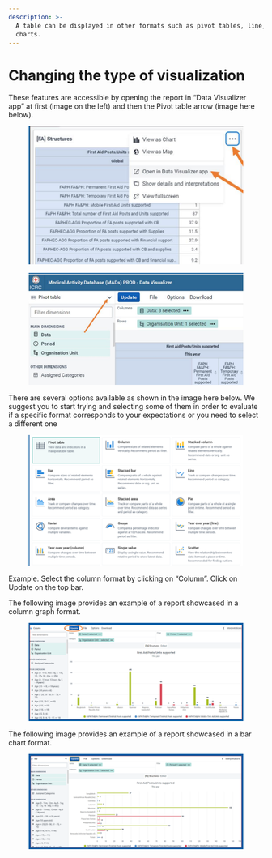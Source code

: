 ```yaml
---
description: >-
  A table can be displayed in other formats such as pivot tables, line, pie bar
  charts.
---
```


# Changing the type of visualization

These features are accessible by opening the report in “Data Visualizer app” at first (image on the left) and then the Pivot table arrow (image here below).

<figure><img src="../../../../.gitbook/assets/image (30).png" alt=""><figcaption></figcaption></figure>

<figure><img src="../../../../.gitbook/assets/image (31).png" alt=""><figcaption></figcaption></figure>

There are several options available as shown in the image here below. We suggest you to start trying and selecting some of them in order to evaluate if a specific format corresponds to your expectations or you need to select a different one



<figure><img src="../../../../.gitbook/assets/image (32).png" alt=""><figcaption></figcaption></figure>

Example. Select the column format by clicking on “Column”. Click on Update on the top bar.&#x20;

The following image provides an example of a report showcased in a column graph format.

<figure><img src="../../../../.gitbook/assets/image (33).png" alt=""><figcaption></figcaption></figure>

The following image provides an example of a report showcased in a bar chart format.

<figure><img src="../../../../.gitbook/assets/image (34).png" alt=""><figcaption></figcaption></figure>
